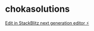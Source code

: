 # chokasolutions

[Edit in StackBlitz next generation editor ⚡️](https://stackblitz.com/~/github.com/longevusmarcus/chokasolutions)